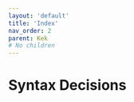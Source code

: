 ```yaml
---
layout: 'default'
title: 'Index'
nav_order: 2
parent: Kek
# No children
---
```


# Syntax Decisions
